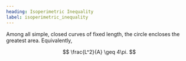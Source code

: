 ```yaml
---
heading: Isoperimetric Inequality
label: isoperimetric_inequality
---
```


Among all simple, closed curves of fixed length, the circle encloses the greatest area. Equivalently,

$$
\frac{L^2}{A} \geq 4\pi.
$$
